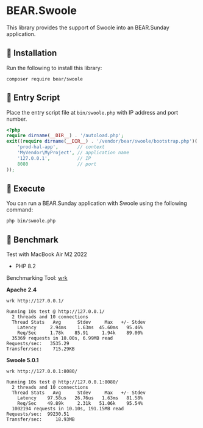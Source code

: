 # BEAR.Swoole

This library provides the support of Swoole into an BEAR.Sunday application.

##  🚀 Installation

Run the following to install this library:

    composer require bear/swoole

## 🚀 Entry Script

Place the entry script file at `bin/swoole.php` with IP address and port number.

```php
<?php
require dirname(__DIR__) . '/autoload.php';
exit((require dirname(__DIR__) . '/vendor/bear/swoole/bootstrap.php')(
    'prod-hal-app',       // context
    'MyVendor\MyProject', // application name
    '127.0.0.1',          // IP
    8080                  // port
));
```


## 🚀 Execute

You can run a BEAR.Sunday application with Swoole using the following command:


    php bin/swoole.php

## 🚀 Benchmark

Test with MacBook Air M2 2022

* PHP 8.2

Benchmarking Tool: [wrk](https://github.com/wg/wrk)

**Apache 2.4**

```
wrk http://127.0.0.1/

Running 10s test @ http://127.0.0.1/
  2 threads and 10 connections
  Thread Stats   Avg      Stdev     Max   +/- Stdev
    Latency     2.94ms    1.63ms  45.60ms   95.46%
    Req/Sec     1.78k    85.91     1.94k    89.00%
  35369 requests in 10.00s, 6.99MB read
Requests/sec:   3535.29
Transfer/sec:    715.29KB
```

**Swoole 5.0.1**

```
wrk http://127.0.0.1:8080/

Running 10s test @ http://127.0.0.1:8080/
  2 threads and 10 connections
  Thread Stats   Avg      Stdev     Max   +/- Stdev
    Latency    97.58us   26.76us   1.63ms   81.58%
    Req/Sec    49.89k     2.31k   51.06k    95.54%
  1002194 requests in 10.10s, 191.15MB read
Requests/sec:  99230.51
Transfer/sec:     18.93MB
```
